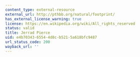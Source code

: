 ```yaml
---
content_type: external-resource
external_url: http://pthbb.org/natural/footprint/
has_external_license_warning: true
license: https://en.wikipedia.org/wiki/All_rights_reserved
status: valid
title: Jerrad Pierce
uid: e4b70343-6554-4d8c-b521-5a618bfc9487
url_status_code: 200
wayback_url: ''
---
```

